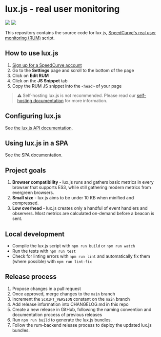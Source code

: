 # lux.js - real user monitoring

![](https://img.shields.io/bundlephobia/minzip/%40speedcurve%2Flux)
![](https://img.shields.io/bundlephobia/min/%40speedcurve%2Flux)

This repository contains the source code for lux.js, [SpeedCurve's real user monitoring (RUM)](https://www.speedcurve.com/) script.

## How to use lux.js

1. [Sign up for a SpeedCurve account](https://www.speedcurve.com/)
2. Go to the **Settings** page and scroll to the bottom of the page
3. Click on **Edit RUM**
4. Click on the **JS Snippet** tab
5. Copy the RUM JS snippet into the `<head>` of your page

> ⚠️ Self-hosting lux.js is not recommended. Please read our [self-hosting documentation](https://support.speedcurve.com/docs/self-hosted-real-user-monitoring) for more information.

## Configuring lux.js

See [the lux.js API documentation](https://support.speedcurve.com/docs/rum-js-api).

## Using lux.js in a SPA

See [the SPA documentation](https://support.speedcurve.com/docs/single-page-applications).

## Project goals

1. **Browser compatibility** - lux.js runs and gathers basic metrics in every browser that supports ES3, while still gathering modern metrics from evergreen browsers.
2. **Small size** - lux.js aims to be under 10 KB when minified and compressed.
3. **Low overhead** - lux.js creates only a handful of event handlers and observers. Most metrics are calculated on-demand before a beacon is sent.

## Local development

- Compile the lux.js script with `npm run build` or `npm run watch`
- Run the tests with `npm run test`
- Check for linting errors with `npm run lint` and automatically fix them (where possible) with `npm run lint-fix`

## Release process

1. Propose changes in a pull request
2. Once approved, merge changes to the `main` branch
3. Increment the `SCRIPT_VERSION` constant on the `main` branch
4. Add release information into CHANGELOG.md in this repo
5. Create a new release in GitHub, following the naming convention and documentation process of previous releases
6. Run `npm run build` to generate the lux.js bundles.
7. Follow the rum-backend release process to deploy the updated lux.js bundles.
